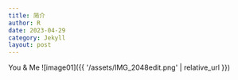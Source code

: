 ```yaml
---
title: 简介
author: R
date: 2023-04-29
category: Jekyll
layout: post
---
```


You & Me
![image01]({{ '/assets/IMG_2048edit.png' | relative_url }})

